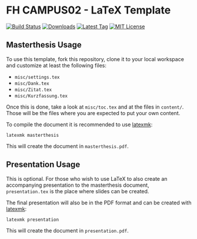 # FH CAMPUS02 - LaTeX Template

[![Build Status](https://img.shields.io/travis/fladi/CAMPUS02-LaTeX/master.svg?style=flat-square)](https://travis-ci.org/fladi/CAMPUS02-LaTeX)
[![Downloads](https://img.shields.io/github/downloads/fladi/CAMPUS02-LaTeX/total.svg?style=flat-square)](https://github.com/fladi/CAMPUS02-LaTeX/releases)
[![Latest Tag](https://img.shields.io/github/tag/fladi/CAMPUS02-LaTeX.svg?style=flat-square)](https://github.com/fladi/CAMPUS02-LaTeX/releases/tag/1.2)
[![MIT License](https://img.shields.io/github/license/fladi/CAMPUS02-LaTeX.svg?style=flat-square)](https://opensource.org/licenses/MIT)

## Masterthesis Usage

To use this template, fork this repository, clone it to your local workspace and
customize at least the following files:

* `misc/settings.tex`
* `misc/Dank.tex`
* `misc/Zitat.tex`
* `misc/Kurzfassung.tex`

Once this is done, take a look at `misc/toc.tex` and at the files in `content/`.
Those will be the files where you are expected to put your own content.

To compile the document it is recommended to use
[latexmk](http://users.phys.psu.edu/~collins/software/latexmk-jcc/):

    latexmk masterthesis

This will create the document in `masterthesis.pdf`.

## Presentation Usage

This is optional. For those who wish to use LaTeX to also create an accompanying
presentation to the masterthesis document, `presentation.tex` is the place where
slides can be created.

The final presentation will also be in the PDF format and can be created with
[latexmk](http://users.phys.psu.edu/~collins/software/latexmk-jcc/):

    latexmk presentation

This will create the document in `presentation.pdf`.
